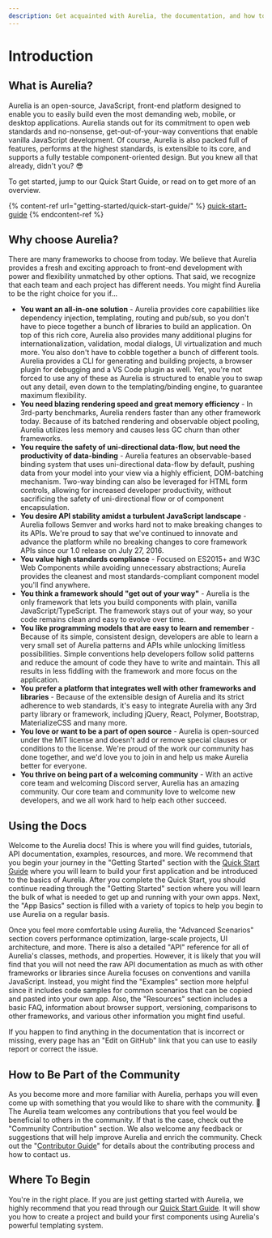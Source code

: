 ```yaml
---
description: Get acquainted with Aurelia, the documentation, and how to get started.
---
```


# Introduction

## What is Aurelia?

Aurelia is an open-source, JavaScript, front-end platform designed to enable you to easily build even the most demanding web, mobile, or desktop applications. Aurelia stands out for its commitment to open web standards and no-nonsense, get-out-of-your-way conventions that enable vanilla JavaScript development. Of course, Aurelia is also packed full of features, performs at the highest standards, is extensible to its core, and supports a fully testable component-oriented design. But you knew all that already, didn't you? :sunglasses:

To get started, jump to our Quick Start Guide, or read on to get more of an overview.

{% content-ref url="getting-started/quick-start-guide/" %}
[quick-start-guide](getting-started/quick-start-guide/)
{% endcontent-ref %}

## Why choose Aurelia?

There are many frameworks to choose from today. We believe that Aurelia provides a fresh and exciting approach to front-end development with power and flexibility unmatched by other options. That said, we recognize that each team and each project has different needs. You might find Aurelia to be the right choice for you if...

* **You want an all-in-one solution** - Aurelia provides core capabilities like dependency injection, templating, routing and pub/sub, so you don't have to piece together a bunch of libraries to build an application. On top of this rich core, Aurelia also provides many additional plugins for internationalization, validation, modal dialogs, UI virtualization and much more. You also don't have to cobble together a bunch of different tools. Aurelia provides a CLI for generating and building projects, a browser plugin for debugging and a VS Code plugin as well. Yet, you're not forced to use any of these as Aurelia is structured to enable you to swap out any detail, even down to the templating/binding engine, to guarantee maximum flexibility.
* **You need blazing rendering speed and great memory efficiency** - In 3rd-party benchmarks, Aurelia renders faster than any other framework today. Because of its batched rendering and observable object pooling, Aurelia utilizes less memory and causes less GC churn than other frameworks.
* **You require the safety of uni-directional data-flow, but need the productivity of data-binding** - Aurelia features an observable-based binding system that uses uni-directional data-flow by default, pushing data from your model into your view via a highly efficient, DOM-batching mechanism. Two-way binding can also be leveraged for HTML form controls, allowing for increased developer productivity, without sacrificing the safety of uni-directional flow or of component encapsulation.
* **You desire API stability amidst a turbulent JavaScript landscape** - Aurelia follows Semver and works hard not to make breaking changes to its APIs. We're proud to say that we've continued to innovate and advance the platform while no breaking changes to core framework APIs since our 1.0 release on July 27, 2016.
* **You value high standards compliance** - Focused on ES2015+ and W3C Web Components while avoiding unnecessary abstractions; Aurelia provides the cleanest and most standards-compliant component model you'll find anywhere.
* **You think a framework should "get out of your way"** - Aurelia is the only framework that lets you build components with plain, vanilla JavaScript/TypeScript. The framework stays out of your way, so your code remains clean and easy to evolve over time.
* **You like programming models that are easy to learn and remember** - Because of its simple, consistent design, developers are able to learn a very small set of Aurelia patterns and APIs while unlocking limitless possibilities. Simple conventions help developers follow solid patterns and reduce the amount of code they have to write and maintain. This all results in less fiddling with the framework and more focus on the application.
* **You prefer a platform that integrates well with other frameworks and libraries** - Because of the extensible design of Aurelia and its strict adherence to web standards, it's easy to integrate Aurelia with any 3rd party library or framework, including jQuery, React, Polymer, Bootstrap, MaterializeCSS and many more.
* **You love or want to be a part of open source** - Aurelia is open-sourced under the MIT license and doesn't add or remove special clauses or conditions to the license. We're proud of the work our community has done together, and we'd love you to join in and help us make Aurelia better for everyone.
* **You thrive on being part of a welcoming community** - With an active core team and welcoming Discord server, Aurelia has an amazing community. Our core team and community love to welcome new developers, and we all work hard to help each other succeed.

## Using the Docs

Welcome to the Aurelia docs! This is where you will find guides, tutorials, API documentation, examples, resources, and more. We recommend that you begin your journey in the "Getting Started" section with the [Quick Start Guide](getting-started/quick-start-guide/) where you will learn to build your first application and be introduced to the basics of Aurelia. After you complete the Quick Start, you should continue reading through the "Getting Started" section where you will learn the bulk of what is needed to get up and running with your own apps. Next, the "App Basics" section is filled with a variety of topics to help you begin to use Aurelia on a regular basis.

Once you feel more comfortable using Aurelia, the "Advanced Scenarios" section covers performance optimization, large-scale projects, UI architecture, and more. There is also a detailed "API" reference for all of Aurelia's classes, methods, and properties. However, it is likely that you will find that you will not need the raw API documentation as much as with other frameworks or libraries since Aurelia focuses on conventions and vanilla JavaScript. Instead, you might find the "Examples" section more helpful since it includes code samples for common scenarios that can be copied and pasted into your own app. Also, the "Resources" section includes a basic FAQ, information about browser support, versioning, comparisons to other frameworks, and various other information you might find useful.

If you happen to find anything in the documentation that is incorrect or missing, every page has an "Edit on GitHub" link that you can use to easily report or correct the issue.

## How to Be Part of the Community

As you become more and more familiar with Aurelia, perhaps you will even come up with something that you would like to share with the community. :tada: The Aurelia team welcomes any contributions that you feel would be beneficial to others in the community. If that is the case, check out the "Community Contribution" section. We also welcome any feedback or suggestions that will help improve Aurelia and enrich the community. Check out the "[Contributor Guide](https://app.gitbook.com/o/-LniaXkrJI4MjF0pFJWN/s/-LndnvRP1t7WKpUte87y/)" for details about the contributing process and how to contact us.

## Where To Begin

You're in the right place. If you are just getting started with Aurelia, we highly recommend that you read through our [Quick Start Guide](getting-started/quick-start-guide/). It will show you how to create a project and build your first components using Aurelia's powerful templating system.
